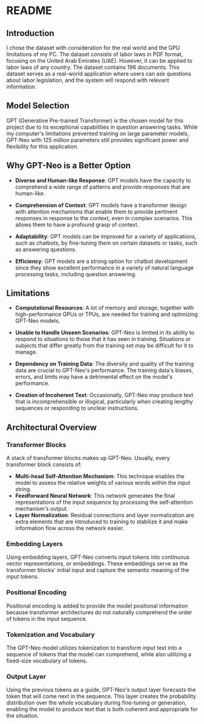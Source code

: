 # README
## Introduction

I chose the dataset with consideration for the real world and the GPU limitations of my PC. The dataset consists of labor laws in PDF format, focusing on the United Arab Emirates (UAE). However, it can be applied to labor laws of any country. The dataset contains 196 documents. This dataset serves as a real-world application where users can ask questions about labor legislation, and the system will respond with relevant information.

## Model Selection

GPT (Generative Pre-trained Transformer) is the chosen model for this project due to its exceptional capabilities in question answering tasks. While my computer's limitations prevented training on large parameter models, GPT-Neo with 125 million parameters still provides significant power and flexibility for this application.
## Why GPT-Neo is a Better Option

- **Diverse and Human-like Response**: GPT models have the capacity to comprehend a wide range of patterns and provide responses that are human-like.

- **Comprehension of Context**: GPT models have a transformer design with attention mechanisms that enable them to provide pertinent responses in response to the context, even in complex scenarios. This allows them to have a profound grasp of context.

- **Adaptability**: GPT models can be improved for a variety of applications, such as chatbots, by fine-tuning them on certain datasets or tasks, such as answering questions.

- **Efficiency**: GPT models are a strong option for chatbot development since they show excellent performance in a variety of natural language processing tasks, including question answering.

## Limitations

- **Computational Resources**: A lot of memory and storage, together with high-performance GPUs or TPUs, are needed for training and optimizing GPT-Neo models.

- **Unable to Handle Unseen Scenarios**: GPT-Neo is limited in its ability to respond to situations to those that it has seen in training. Situations or subjects that differ greatly from the training set may be difficult for it to manage.

- **Dependency on Training Data**: The diversity and quality of the training data are crucial to GPT-Neo's performance. The training data's biases, errors, and limits may have a detrimental effect on the model's performance.

- **Creation of Incoherent Text**: Occasionally, GPT-Neo may produce text that is incomprehensible or illogical, particularly when creating lengthy sequences or responding to unclear instructions.

## Architectural Overview

### Transformer Blocks

A stack of transformer blocks makes up GPT-Neo. Usually, every transformer block consists of:

- **Multi-head Self-Attention Mechanism**: This technique enables the model to assess the relative weights of various words within the input string.
- **Feedforward Neural Network**: This network generates the final representations of the input sequence by processing the self-attention mechanism's output.
- **Layer Normalization**: Residual connections and layer normalization are extra elements that are introduced to training to stabilize it and make information flow across the network easier.

### Embedding Layers

Using embedding layers, GPT-Neo converts input tokens into continuous vector representations, or embeddings. These embeddings serve as the transformer blocks' initial input and capture the semantic meaning of the input tokens.

### Positional Encoding

Positional encoding is added to provide the model positional information because transformer architectures do not naturally comprehend the order of tokens in the input sequence.

### Tokenization and Vocabulary

The GPT-Neo model utilizes tokenization to transform input text into a sequence of tokens that the model can comprehend, while also utilizing a fixed-size vocabulary of tokens.

### Output Layer

Using the previous tokens as a guide, GPT-Neo's output layer forecasts the token that will come next in the sequence. This layer creates the probability distribution over the whole vocabulary during fine-tuning or generation, enabling the model to produce text that is both coherent and appropriate for the situation.
